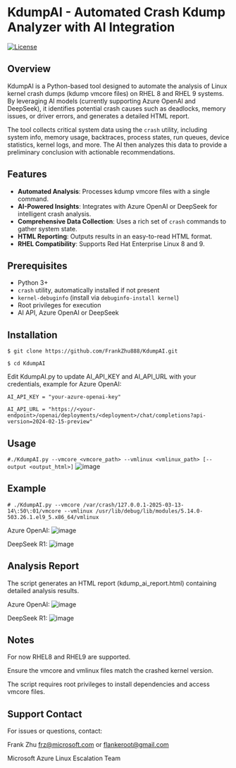 # KdumpAI - Automated Crash Kdump Analyzer with AI Integration

[![License](https://img.shields.io/badge/License-MIT-blue.svg)](https://opensource.org/licenses/MIT)

## Overview

KdumpAI is a Python-based tool designed to automate the analysis of Linux kernel crash dumps (kdump vmcore files) on RHEL 8 and RHEL 9 systems. By leveraging AI models (currently supporting Azure OpenAI and DeepSeek), it identifies potential crash causes such as deadlocks, memory issues, or driver errors, and generates a detailed HTML report.

The tool collects critical system data using the `crash` utility, including system info, memory usage, backtraces, process states, run queues, device statistics, kernel logs, and more. The AI then analyzes this data to provide a preliminary conclusion with actionable recommendations.

## Features

- **Automated Analysis**: Processes kdump vmcore files with a single command.
- **AI-Powered Insights**: Integrates with Azure OpenAI or DeepSeek for intelligent crash analysis.
- **Comprehensive Data Collection**: Uses a rich set of `crash` commands to gather system state.
- **HTML Reporting**: Outputs results in an easy-to-read HTML format.
- **RHEL Compatibility**: Supports Red Hat Enterprise Linux 8 and 9.

## Prerequisites
- Python 3+
- `crash` utility, automatically installed if not present
- `kernel-debuginfo` (install via `debuginfo-install kernel`)
- Root privileges for execution
- AI API, Azure OpenAI or DeepSeek

## Installation

`$ git clone https://github.com/FrankZhu888/KdumpAI.git`

`$ cd KdumpAI`

Edit KdumpAI.py to update AI_API_KEY and AI_API_URL with your credentials, example for Azure OpenAI:

`AI_API_KEY = "your-azure-openai-key"`

`AI_API_URL = "https://<your-endpoint>/openai/deployments/<deployment>/chat/completions?api-version=2024-02-15-preview"`

## Usage
`#./KdumpAI.py --vmcore <vmcore_path> --vmlinux <vmlinux_path> [--output <output_html>]`
![image](https://github.com/user-attachments/assets/253fc2d9-0797-4c47-92b6-c470b6852262)

## Example
`# ./KdumpAI.py --vmcore /var/crash/127.0.0.1-2025-03-13-14\:50\:01/vmcore --vmlinux /usr/lib/debug/lib/modules/5.14.0-503.26.1.el9_5.x86_64/vmlinux` 

Azure OpenAI:
![image](https://github.com/user-attachments/assets/18c0423b-3059-4172-bf41-cd7373883860)

DeepSeek R1:
![image](https://github.com/user-attachments/assets/dc93edd2-d99a-47ee-baf4-bfe46d991c90)



## Analysis Report
The script generates an HTML report (kdump_ai_report.html) containing detailed analysis results.

Azure OpenAI:
![image](https://github.com/user-attachments/assets/a34659d3-d20e-442e-b39e-93b558dea2b3)

DeepSeek R1:
![image](https://github.com/user-attachments/assets/c6f3c98e-08ad-44b6-bae1-667c09cf28ab)


## Notes
For now RHEL8 and RHEL9 are supported.

Ensure the vmcore and vmlinux files match the crashed kernel version.

The script requires root privileges to install dependencies and access vmcore files.

## Support Contact

For issues or questions, contact:

Frank Zhu [frz@microsoft.com](mailto:frz@microsoft.com) or [flankeroot@gmail.com](mailto:flankeroot@gmail.com)  

Microsoft Azure Linux Escalation Team
